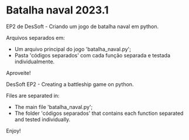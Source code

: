 # Batalha naval 2023.1

EP2 de DesSoft - Criando um jogo de batalha naval em python.

Arquivos separados em: 
  - Um arquivo principal do jogo 'batalha_naval.py';
  - Pasta 'códigos separados' com cada função separada e testada individualmente.

Aproveite!


DesSoft EP2 - Creating a battleship game on python.

Files are separated in:
  - The main file 'batalha_naval.py';
  - The folder 'códigos separados' that contains each function separated and tested individually.

Enjoy!
